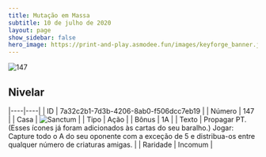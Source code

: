 ```yaml
---
title: Mutação em Massa
subtitle: 10 de julho de 2020
layout: page
show_sidebar: false
hero_image: https://print-and-play.asmodee.fun/images/keyforge_banner.jpg
---
```


![147](https://cdn.keyforgegame.com/media/card_front/pt/479_147_V3M3MQ3QXH43_pt.png)

## Nivelar

|----|----|
| ID | 7a32c2b1-7d3b-4206-8ab0-f506dcc7eb19 |
| Número | 147 |
| Casa | ![Sanctum](https://archonarcana.com/images/thumb/c/c7/Sanctum.png/22px-Sanctum.png "Santuário") |
| Tipo | Ação |
| Bônus | 1A |
| Texto | Propagar PT. (Esses ícones já foram adicionados às cartas do seu baralho.)  Jogar: Capture todo o A do seu oponente com a exceção de 5 e distribua-os entre qualquer número   de criaturas amigas. |
| Raridade | Incomum |
